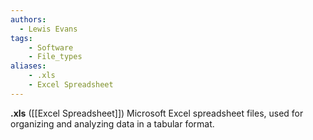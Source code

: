 ```yaml
---
authors:
  - Lewis Evans
tags:
    - Software
    - File_types
aliases:
    - .xls
    - Excel Spreadsheet
---
```

**.xls** ([[Excel Spreadsheet]]) Microsoft Excel spreadsheet files, used for organizing and analyzing data in a tabular format.
